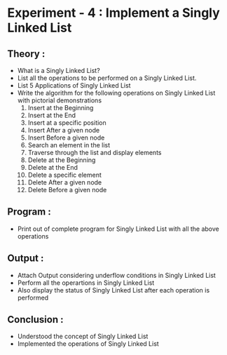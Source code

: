 # Experiment  - 4 : Implement a Singly Linked List
## Theory :
- What is a Singly Linked List?
- List all the operations to be performed on a Singly Linked List.
- List 5 Applications of Singly Linked List
- Write the algorithm for the following operations on Singly Linked List with pictorial demonstrations
  1. Insert at the Beginning
  2. Insert at the End
  3. Insert at a specific position
  4. Insert After a given node
  5. Insert Before a given node
  6. Search an element in the list
  7. Traverse through the list and display elements
  8. Delete at the Beginning
  9. Delete at the End
  10. Delete a specific element
  11. Delete After a given node
  12. Delete Before a given node
## Program :
- Print out of complete program for Singly Linked List with all the above operations 
## Output :
- Attach Output considering underflow conditions in Singly Linked List
- Perform all the operartions in Singly Linked List
- Also display the status of Singly Linked List after each operation is performed
## Conclusion :
- Understood the concept of Singly Linked List
- Implemented the operations of Singly Linked List
